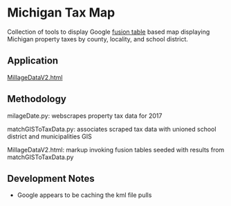 # Michigan Tax Map

Collection of tools to display Google [fusion table](https://developers.google.com/maps/documentation/javascript/fusiontableslayer) based map displaying Michigan property taxes by county, locality, and school district.

## Application
[MillageDataV2.html](https://jjrasche.github.io/MichiganTaxMap/MillageDataV2.html)

## Methodology

milageDate.py: webscrapes property tax data for 2017

matchGISToTaxData.py: associates scraped tax data with unioned school district and municipalities GIS

MillageDataV2.html: markup invoking fusion tables seeded with results from matchGISToTaxData.py

## Development Notes
- Google appears to be caching the kml file pulls 
